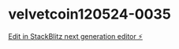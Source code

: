 # velvetcoin120524-0035

[Edit in StackBlitz next generation editor ⚡️](https://stackblitz.com/~/github.com/satphonix-dotcom/velvetcoin120524-0035)
